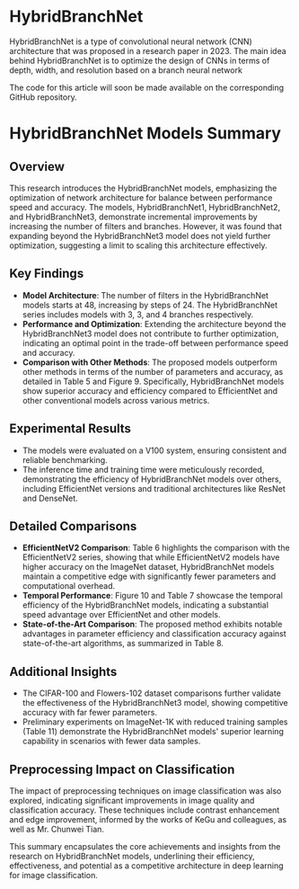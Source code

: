 # HybridBranchNet

HybridBranchNet is a type of convolutional neural network (CNN)
architecture that was proposed in a research paper in 2023.
The main idea behind HybridBranchNet is to optimize
the design of CNNs in terms of depth, width,
and resolution based on a branch neural network


 The code for this article will soon be made available on the corresponding GitHub repository.

# HybridBranchNet Models Summary

## Overview
This research introduces the HybridBranchNet models, emphasizing the optimization of network architecture for balance between performance speed and accuracy. The models, HybridBranchNet1, HybridBranchNet2, and HybridBranchNet3, demonstrate incremental improvements by increasing the number of filters and branches. However, it was found that expanding beyond the HybridBranchNet3 model does not yield further optimization, suggesting a limit to scaling this architecture effectively.

## Key Findings
- **Model Architecture**: The number of filters in the HybridBranchNet models starts at 48, increasing by steps of 24. The HybridBranchNet series includes models with 3, 3, and 4 branches respectively.
- **Performance and Optimization**: Extending the architecture beyond the HybridBranchNet3 model does not contribute to further optimization, indicating an optimal point in the trade-off between performance speed and accuracy.
- **Comparison with Other Methods**: The proposed models outperform other methods in terms of the number of parameters and accuracy, as detailed in Table 5 and Figure 9. Specifically, HybridBranchNet models show superior accuracy and efficiency compared to EfficientNet and other conventional models across various metrics.

## Experimental Results
- The models were evaluated on a V100 system, ensuring consistent and reliable benchmarking.
- The inference time and training time were meticulously recorded, demonstrating the efficiency of HybridBranchNet models over others, including EfficientNet versions and traditional architectures like ResNet and DenseNet.

## Detailed Comparisons
- **EfficientNetV2 Comparison**: Table 6 highlights the comparison with the EfficientNetV2 series, showing that while EfficientNetV2 models have higher accuracy on the ImageNet dataset, HybridBranchNet models maintain a competitive edge with significantly fewer parameters and computational overhead.
- **Temporal Performance**: Figure 10 and Table 7 showcase the temporal efficiency of the HybridBranchNet models, indicating a substantial speed advantage over EfficientNet and other models.
- **State-of-the-Art Comparison**: The proposed method exhibits notable advantages in parameter efficiency and classification accuracy against state-of-the-art algorithms, as summarized in Table 8.

## Additional Insights
- The CIFAR-100 and Flowers-102 dataset comparisons further validate the effectiveness of the HybridBranchNet3 model, showing competitive accuracy with far fewer parameters.
- Preliminary experiments on ImageNet-1K with reduced training samples (Table 11) demonstrate the HybridBranchNet models' superior learning capability in scenarios with fewer data samples.

## Preprocessing Impact on Classification
The impact of preprocessing techniques on image classification was also explored, indicating significant improvements in image quality and classification accuracy. These techniques include contrast enhancement and edge improvement, informed by the works of KeGu and colleagues, as well as Mr. Chunwei Tian.

This summary encapsulates the core achievements and insights from the research on HybridBranchNet models, underlining their efficiency, effectiveness, and potential as a competitive architecture in deep learning for image classification.

